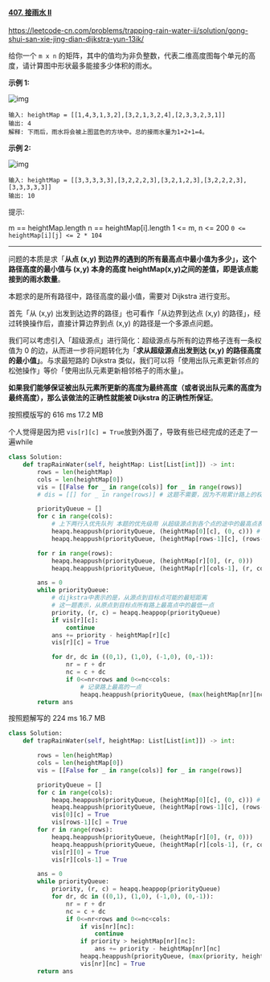 #### [407. 接雨水 II](https://leetcode.cn/problems/trapping-rain-water-ii/)

https://leetcode-cn.com/problems/trapping-rain-water-ii/solution/gong-shui-san-xie-jing-dian-dijkstra-yun-13ik/

给你一个 `m x n` 的矩阵，其中的值均为非负整数，代表二维高度图每个单元的高度，请计算图中形状最多能接多少体积的雨水。

**示例 1:**

![img](https://assets.leetcode.com/uploads/2021/04/08/trap1-3d.jpg)

```
输入: heightMap = [[1,4,3,1,3,2],[3,2,1,3,2,4],[2,3,3,2,3,1]]
输出: 4
解释: 下雨后，雨水将会被上图蓝色的方块中。总的接雨水量为1+2+1=4。
```

**示例 2:**

![img](https://assets.leetcode.com/uploads/2021/04/08/trap2-3d.jpg)

```
输入: heightMap = [[3,3,3,3,3],[3,2,2,2,3],[3,2,1,2,3],[3,2,2,2,3],[3,3,3,3,3]]
输出: 10
```

提示:

m == heightMap.length
n == heightMap[i].length
1 <= m, n <= 200
`0 <= heightMap[i][j] <= 2 * 104`

---



问题的本质是求「**从点 (x,y) 到边界的遇到的所有最高点中最小值为多少」，这个路径高度的最小值与 (x,y) 本身的高度 heightMap(x,y)之间的差值，即是该点能接到的雨水数量**。

本题求的是所有路径中，路径高度的最小值，需要对 Dijkstra 进行变形。

首先「从 (x,y) 出发到达边界的路径」也可看作「从边界到达点 (x,y) 的路径」，经过转换操作后，直接计算边界到点 (x,y) 的路径是一个多源点问题。

我们可以考虑引入「超级源点」进行简化：超级源点与所有的边界格子连有一条权值为 0 的边，从而进一步将问题转化为「**求从超级源点出发到达 (x,y) 的路径高度的最小值」**。与求最短路的 Dijkstra 类似，我们可以将「使用出队元素更新邻点的松弛操作」等价「使用出队元素更新相邻格子的雨水量」。

**如果我们能够保证被出队元素所更新的高度为最终高度（或者说出队元素的高度为最终高度），那么该做法的正确性就能被 Dijkstra 的正确性所保证**。

按照模版写的 616 ms 17.2 MB

个人觉得是因为把 `vis[r][c] = True`放到外面了，导致有些已经完成的还走了一遍while 

```python
class Solution:
    def trapRainWater(self, heightMap: List[List[int]]) -> int:
        rows = len(heightMap)
        cols = len(heightMap[0])
        vis = [[False for _ in range(cols)] for _ in range(rows)]
        # dis = [[] for _ in range(rows)] # 这题不需要，因为不用累计路上的权值，而是记录路上最高的一点

        priorityQueue = []
        for c in range(cols):
            # 上下两行入优先队列 本题的优先级用 从超级源点到各个点的途中的最高点表示，所有最高点中最低的那一个优先出列
            heapq.heappush(priorityQueue, (heightMap[0][c], (0, c))) # 左边是优先级, 右边是点
            heapq.heappush(priorityQueue, (heightMap[rows-1][c], (rows-1, c)))

        for r in range(rows):
            heapq.heappush(priorityQueue, (heightMap[r][0], (r, 0)))
            heapq.heappush(priorityQueue, (heightMap[r][cols-1], (r, cols-1)))

        ans = 0 
        while priorityQueue:
            # dijkstra中表示的是，从源点到目标点可能的最短距离
            # 这一题表示，从原点到目标点所有路上最高点中的最低一点
            priority, (r, c) = heapq.heappop(priorityQueue)
            if vis[r][c]:
                continue
            ans += priority - heightMap[r][c]
            vis[r][c] = True

            for dr, dc in ((0,1), (1,0), (-1,0), (0,-1)):
                nr = r + dr
                nc = c + dc
                if 0<=nr<rows and 0<=nc<cols:
                    # 记录路上最高的一点
                    heapq.heappush(priorityQueue, (max(heightMap[nr][nc], priority), (nr, nc)))
        return ans
```

按照题解写的 224 ms 16.7 MB

```python
class Solution:
    def trapRainWater(self, heightMap: List[List[int]]) -> int:

        rows = len(heightMap)
        cols = len(heightMap[0])
        vis = [[False for _ in range(cols)] for _ in range(rows)]

        priorityQueue = []
        for c in range(cols):
            heapq.heappush(priorityQueue, (heightMap[0][c], (0, c))) # 左边是优先级, 右边是点
            heapq.heappush(priorityQueue, (heightMap[rows-1][c], (rows-1, c)))
            vis[0][c] = True
            vis[rows-1][c] = True
        for r in range(rows):
            heapq.heappush(priorityQueue, (heightMap[r][0], (r, 0)))
            heapq.heappush(priorityQueue, (heightMap[r][cols-1], (r, cols-1)))
            vis[r][0] = True
            vis[r][cols-1] = True

        ans = 0 
        while priorityQueue:
            priority, (r, c) = heapq.heappop(priorityQueue)
            for dr, dc in ((0,1), (1,0), (-1,0), (0,-1)):
                nr = r + dr
                nc = c + dc
                if 0<=nr<rows and 0<=nc<cols:
                    if vis[nr][nc]:
                        continue
                    if priority > heightMap[nr][nc]:
                        ans += priority - heightMap[nr][nc]
                    heapq.heappush(priorityQueue, (max(priority, heightMap[nr][nc]), (nr, nc)))
                    vis[nr][nc] = True
        return ans

```

